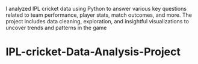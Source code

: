 I analyzed IPL cricket data using Python to answer various key questions related to team performance, player stats, match outcomes, and more. The project includes data cleaning, exploration, and insightful visualizations to uncover trends and patterns in the game
# IPL-cricket-Data-Analysis-Project
